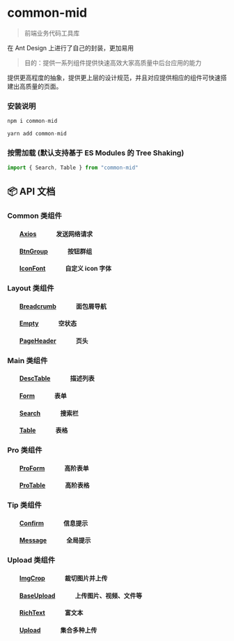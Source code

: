 # common-mid

> 前端业务代码工具库

在 Ant Design 上进行了自己的封装，更加易用

> 目的：提供一系列组件提供快速高效大家高质量中后台应用的能力

提供更高程度的抽象，提供更上层的设计规范，并且对应提供相应的组件可快速搭建出高质量的页面。

### 安装说明

```js
npm i common-mid

```

```js
yarn add common-mid

```

### 按需加载 (默认支持基于 ES Modules 的 Tree Shaking)

```js
import { Search, Table } from "common-mid"
```

## :package: API 文档

### Common 类组件

#### &emsp;&emsp;[Axios](https://github.com/giseles/common-mid/blob/main/src/common/Axios/index.ts) &emsp;&emsp;&emsp;发送网络请求

#### &emsp;&emsp;[BtnGroup](https://github.com/giseles/common-mid/blob/main/src/common/BtnGroup/index.tsx) &emsp;&emsp;&emsp;按钮群组

#### &emsp;&emsp;[IconFont](https://github.com/giseles/common-mid/blob/main/src/common/IconFont/index.tsx) &emsp;&emsp;&emsp;自定义 icon 字体

### Layout 类组件

#### &emsp;&emsp;[Breadcrumb](https://github.com/giseles/common-mid/blob/main/src/layout/Breadcrumb/index.tsx) &emsp;&emsp;&emsp;面包屑导航

#### &emsp;&emsp;[Empty](https://github.com/giseles/common-mid/blob/main/src/layout/Empty/index.tsx) &emsp;&emsp;&emsp;空状态

#### &emsp;&emsp;[PageHeader](https://github.com/giseles/common-mid/blob/main/src/layout/PageHeader/index.tsx) &emsp;&emsp;&emsp;页头

### Main 类组件

#### &emsp;&emsp;[DescTable](https://github.com/giseles/common-mid/blob/main/src/main/DescTable/index.tsx) &emsp;&emsp;&emsp;描述列表

#### &emsp;&emsp;[Form](https://github.com/giseles/common-mid/blob/main/src/main/Form/index.tsx) &emsp;&emsp;&emsp;表单

#### &emsp;&emsp;[Search](https://github.com/giseles/common-mid/blob/main/src/main/Search/index.tsx) &emsp;&emsp;&emsp;搜索栏

#### &emsp;&emsp;[Table](https://github.com/giseles/common-mid/blob/main/src/main/Table/index.tsx) &emsp;&emsp;&emsp;表格

### Pro 类组件

#### &emsp;&emsp;[ProForm](https://github.com/giseles/common-mid/blob/main/src/pro/ProForm/index.tsx) &emsp;&emsp;&emsp;高阶表单

#### &emsp;&emsp;[ProTable](https://github.com/giseles/common-mid/blob/main/src/pro/ProTable/index.tsx) &emsp;&emsp;&emsp;高阶表格

### Tip 类组件

#### &emsp;&emsp;[Confirm](https://github.com/giseles/common-mid/blob/main/src/tip/Confirm/index.ts) &emsp;&emsp;&emsp;信息提示

#### &emsp;&emsp;[Message](https://github.com/giseles/common-mid/blob/main/src/tip/Message/index.ts) &emsp;&emsp;&emsp;全局提示

### Upload 类组件

#### &emsp;&emsp;[ImgCrop](https://github.com/giseles/common-mid/blob/main/src/upload/ImgCrop/index.tsx) &emsp;&emsp;&emsp;裁切图片并上传

#### &emsp;&emsp;[BaseUpload](https://github.com/giseles/common-mid/blob/main/src/upload/BaseUpload/index.tsx) &emsp;&emsp;&emsp;上传图片、视频、文件等

#### &emsp;&emsp;[RichText](https://github.com/giseles/common-mid/blob/main/src/upload/RichText/index.tsx) &emsp;&emsp;&emsp;富文本

#### &emsp;&emsp;[Upload](https://github.com/giseles/common-mid/blob/main/src/upload/Upload/index.tsx) &emsp;&emsp;&emsp;集合多种上传
